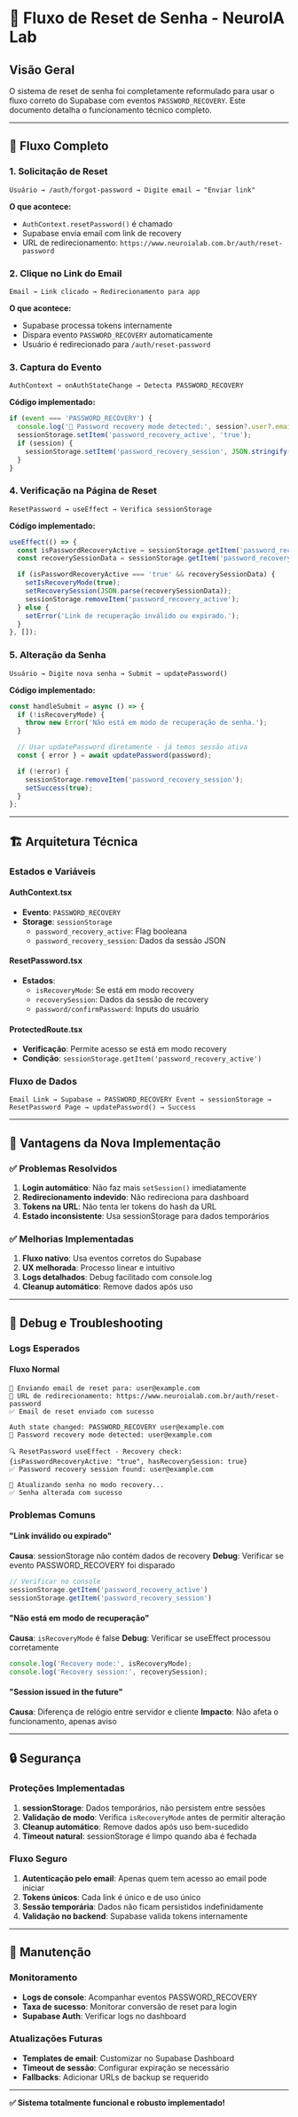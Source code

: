 # 🔐 Fluxo de Reset de Senha - NeuroIA Lab

## Visão Geral

O sistema de reset de senha foi completamente reformulado para usar o fluxo correto do Supabase com eventos `PASSWORD_RECOVERY`. Este documento detalha o funcionamento técnico completo.

---

## 🔄 Fluxo Completo

### 1. Solicitação de Reset
```
Usuário → /auth/forgot-password → Digite email → "Enviar link"
```

**O que acontece:**
- `AuthContext.resetPassword()` é chamado
- Supabase envia email com link de recovery
- URL de redirecionamento: `https://www.neuroialab.com.br/auth/reset-password`

### 2. Clique no Link do Email
```
Email → Link clicado → Redirecionamento para app
```

**O que acontece:**
- Supabase processa tokens internamente
- Dispara evento `PASSWORD_RECOVERY` automaticamente
- Usuário é redirecionado para `/auth/reset-password`

### 3. Captura do Evento
```
AuthContext → onAuthStateChange → Detecta PASSWORD_RECOVERY
```

**Código implementado:**
```javascript
if (event === 'PASSWORD_RECOVERY') {
  console.log('🔐 Password recovery mode detected:', session?.user?.email);
  sessionStorage.setItem('password_recovery_active', 'true');
  if (session) {
    sessionStorage.setItem('password_recovery_session', JSON.stringify(session));
  }
}
```

### 4. Verificação na Página de Reset
```
ResetPassword → useEffect → Verifica sessionStorage
```

**Código implementado:**
```javascript
useEffect(() => {
  const isPasswordRecoveryActive = sessionStorage.getItem('password_recovery_active');
  const recoverySessionData = sessionStorage.getItem('password_recovery_session');

  if (isPasswordRecoveryActive === 'true' && recoverySessionData) {
    setIsRecoveryMode(true);
    setRecoverySession(JSON.parse(recoverySessionData));
    sessionStorage.removeItem('password_recovery_active');
  } else {
    setError('Link de recuperação inválido ou expirado.');
  }
}, []);
```

### 5. Alteração da Senha
```
Usuário → Digite nova senha → Submit → updatePassword()
```

**Código implementado:**
```javascript
const handleSubmit = async () => {
  if (!isRecoveryMode) {
    throw new Error('Não está em modo de recuperação de senha.');
  }

  // Usar updatePassword diretamente - já temos sessão ativa
  const { error } = await updatePassword(password);

  if (!error) {
    sessionStorage.removeItem('password_recovery_session');
    setSuccess(true);
  }
};
```

---

## 🏗️ Arquitetura Técnica

### Estados e Variáveis

#### AuthContext.tsx
- **Evento**: `PASSWORD_RECOVERY`
- **Storage**: `sessionStorage`
  - `password_recovery_active`: Flag booleana
  - `password_recovery_session`: Dados da sessão JSON

#### ResetPassword.tsx
- **Estados**:
  - `isRecoveryMode`: Se está em modo recovery
  - `recoverySession`: Dados da sessão de recovery
  - `password/confirmPassword`: Inputs do usuário

#### ProtectedRoute.tsx
- **Verificação**: Permite acesso se está em modo recovery
- **Condição**: `sessionStorage.getItem('password_recovery_active')`

### Fluxo de Dados

```
Email Link → Supabase → PASSWORD_RECOVERY Event → sessionStorage → ResetPassword Page → updatePassword() → Success
```

---

## 🎯 Vantagens da Nova Implementação

### ✅ Problemas Resolvidos

1. **Login automático**: Não faz mais `setSession()` imediatamente
2. **Redirecionamento indevido**: Não redireciona para dashboard
3. **Tokens na URL**: Não tenta ler tokens do hash da URL
4. **Estado inconsistente**: Usa sessionStorage para dados temporários

### ✅ Melhorias Implementadas

1. **Fluxo nativo**: Usa eventos corretos do Supabase
2. **UX melhorada**: Processo linear e intuitivo
3. **Logs detalhados**: Debug facilitado com console.log
4. **Cleanup automático**: Remove dados após uso

---

## 🐛 Debug e Troubleshooting

### Logs Esperados

#### Fluxo Normal
```
🔄 Enviando email de reset para: user@example.com
🔗 URL de redirecionamento: https://www.neuroialab.com.br/auth/reset-password
✅ Email de reset enviado com sucesso

Auth state changed: PASSWORD_RECOVERY user@example.com
🔐 Password recovery mode detected: user@example.com

🔍 ResetPassword useEffect - Recovery check: {isPasswordRecoveryActive: "true", hasRecoverySession: true}
✅ Password recovery session found: user@example.com

🔄 Atualizando senha no modo recovery...
✅ Senha alterada com sucesso
```

### Problemas Comuns

#### "Link inválido ou expirado"
**Causa**: sessionStorage não contém dados de recovery
**Debug**: Verificar se evento PASSWORD_RECOVERY foi disparado
```javascript
// Verificar no console
sessionStorage.getItem('password_recovery_active')
sessionStorage.getItem('password_recovery_session')
```

#### "Não está em modo de recuperação"
**Causa**: `isRecoveryMode` é false
**Debug**: Verificar se useEffect processou corretamente
```javascript
console.log('Recovery mode:', isRecoveryMode);
console.log('Recovery session:', recoverySession);
```

#### "Session issued in the future"
**Causa**: Diferença de relógio entre servidor e cliente
**Impacto**: Não afeta o funcionamento, apenas aviso

---

## 🔒 Segurança

### Proteções Implementadas

1. **sessionStorage**: Dados temporários, não persistem entre sessões
2. **Validação de modo**: Verifica `isRecoveryMode` antes de permitir alteração
3. **Cleanup automático**: Remove dados após uso bem-sucedido
4. **Timeout natural**: sessionStorage é limpo quando aba é fechada

### Fluxo Seguro

1. **Autenticação pelo email**: Apenas quem tem acesso ao email pode iniciar
2. **Tokens únicos**: Cada link é único e de uso único
3. **Sessão temporária**: Dados não ficam persistidos indefinidamente
4. **Validação no backend**: Supabase valida tokens internamente

---

## 📝 Manutenção

### Monitoramento

- **Logs de console**: Acompanhar eventos PASSWORD_RECOVERY
- **Taxa de sucesso**: Monitorar conversão de reset para login
- **Supabase Auth**: Verificar logs no dashboard

### Atualizações Futuras

- **Templates de email**: Customizar no Supabase Dashboard
- **Timeout de sessão**: Configurar expiração se necessário
- **Fallbacks**: Adicionar URLs de backup se requerido

---

**✅ Sistema totalmente funcional e robusto implementado!**